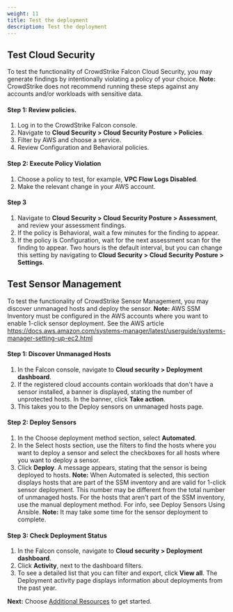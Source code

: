 ```yaml
---
weight: 11
title: Test the deployment
description: Test the deployment
---
```


## Test Cloud Security 
To test the functionality of CrowdStrike Falcon Cloud Security, you may generate findings by intentionally violating a policy of your choice.
**Note:** CrowdStrike does not recommend running these steps against any accounts and/or workloads with sensitive data.

#### Step 1: Review policies.
1. Log in to the CrowdStrike Falcon console.
2. Navigate to **Cloud Security > Cloud Security Posture > Policies**.
3. Filter by AWS and choose a service.
4. Review Configuration and Behavioral policies.

#### Step 2: Execute Policy Violation
1. Choose a policy to test, for example, **VPC Flow Logs Disabled**.
2. Make the relevant change in your AWS account.

#### Step 3
1. Navigate to **Cloud Security > Cloud Security Posture > Assessment**, and review your assessment findings.
2. If the policy is Behavioral, wait a few minutes for the finding to appear.
3. If the policy is Configuration, wait for the next assessment scan for the finding to appear. Two hours is the default interval, but you can change this setting by navigating to **Cloud Security > Cloud Security Posture > Settings**.

## Test Sensor Management
To test the functionality of CrowdStrike Sensor Management, you may discover unmanaged hosts and deploy the sensor.
**Note:** AWS SSM Inventory must be configured in the AWS accounts where you want to enable 1-click sensor deployment. See the AWS article https://docs.aws.amazon.com/systems-manager/latest/userguide/systems-manager-setting-up-ec2.html 

#### Step 1: Discover Unmanaged Hosts
1. In the Falcon console, navigate to **Cloud security > Deployment dashboard**.
2. If the registered cloud accounts contain workloads that don't have a sensor installed, a banner is displayed, stating the number of unprotected hosts. In the banner, click **Take action**.
3. This takes you to the Deploy sensors on unmanaged hosts page.

#### Step 2: Deploy Sensors
1. In the Choose deployment method section, select **Automated**.
2. In the Select hosts section, use the filters to find the hosts where you want to deploy a sensor and select the checkboxes for all hosts where you want to deploy a sensor.
3. Click **Deploy**. A message appears, stating that the sensor is being deployed to hosts.
**Note:** When Automated is selected, this section displays hosts that are part of the SSM inventory and are valid for 1-click sensor deployment. This number may be different from the total number of unmanaged hosts. For the hosts that aren't part of the SSM inventory, use the manual deployment method. For info, see Deploy Sensors Using Ansible.
**Note:** It may take some time for the sensor deployment to complete. 

#### Step 3: Check Deployment Status
1. In the Falcon console, navigate to **Cloud security > Deployment dashboard**.
2. Click **Activity**, next to the dashboard filters.
3. To see a detailed list that you can filter and export, click **View all**. The Deployment activity page displays information about deployments from the past year.

**Next:** Choose [Additional Resources](/additional-resources/index.html) to get started.